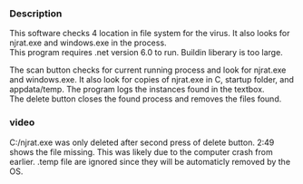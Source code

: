 ### Description
This software checks 4 location in file system for the virus. It also looks for njrat.exe and windows.exe in the process.  
This program requires .net version 6.0 to run. Buildin liberary is too large.

The scan button checks for current running process and look for njrat.exe and windows.exe. It also look for copies of njrat.exe in C, startup folder, and appdata/temp. The program logs the instances found in the textbox.  
The delete button closes the found process and removes the files found.  

### video 
C:/njrat.exe was only deleted after second press of delete button. 2:49 shows the file missing. This was likely due to the computer crash from earlier. .temp file are ignored since they will be automaticly removed by the OS. 
